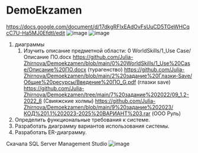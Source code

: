 # DemoEkzamen
https://docs.google.com/document/d/17dkgRFIxEAdOvFsUuCD5TGeWHCqcC7U-Ha5MJ0EfdtI/edit
![image](https://github.com/OlgaChubova205/DemoEkzamen/assets/112687883/20085527-6fb7-44b5-bcda-02697eded2f5)
![image](https://github.com/OlgaChubova205/DemoEkzamen/assets/112687883/5f6cead9-e8fb-4bf6-9cd8-a7928ff8670b)
1. диаграммы
   1. Изучить описание предметной области: 0 WorldSkills/1_Use Case/Описание ПО.docx
    https://github.com/Julia-Zhirnova/Demoekzamen/blob/main/0%20WorldSkills/1_Use%20Case/Описание%20ПО.docx (турагенство)
https://github.com/Julia-Zhirnova/Demoekzamen/blob/main/2%20задание%20Глазки-Save/Общие%20ресурсы/Введение%20ПО_G.pdf (глазки save)
https://github.com/Julia-Zhirnova/Demoekzamen/tree/main/7%20задание%202022/09_1.2-2022_8 (Свияжские холмы)
https://github.com/Julia-Zhirnova/Demoekzamen/blob/main/9%20задание%202023/КОД%201.1%202023-2025%20ВАРИАНТ%203.rar (ООО Руль)
2. Определить функциональные требования к системе.
3. Разработать диаграмму вариантов использования системы.
4. Разработать ER-диаграмму.

Скачала SQL Server Management Studio 
![image](https://github.com/OlgaChubova205/DemoEkzamen/assets/112687883/09dcc1d0-31b8-42cc-a71e-3fa8919a1bb1)




